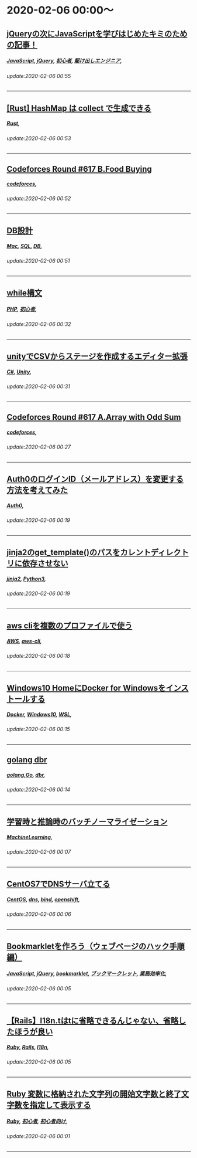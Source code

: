 # 2020-02-06 00:00～
## [jQueryの次にJavaScriptを学びはじめたキミのための記事！](https://qiita.com/H40831/items/8fd103b7aa6f833d534b)
##### [JavaScript](https://qiita.com/tags/JavaScript), [jQuery](https://qiita.com/tags/jQuery), [初心者](https://qiita.com/tags/初心者), [駆け出しエンジニア](https://qiita.com/tags/駆け出しエンジニア), 
###### update:2020-02-06 00:55
---
## [[Rust] HashMap は collect で生成できる](https://qiita.com/osanshouo/items/e23040d787fe4f41a37a)
##### [Rust](https://qiita.com/tags/Rust), 
###### update:2020-02-06 00:53
---
## [Codeforces Round #617 B.Food Buying](https://qiita.com/recuraki/items/604726e52116e9e6e5c3)
##### [codeforces](https://qiita.com/tags/codeforces), 
###### update:2020-02-06 00:52
---
## [DB設計](https://qiita.com/DogK0625/items/46d8cd48b8305379aa10)
##### [Mac](https://qiita.com/tags/Mac), [SQL](https://qiita.com/tags/SQL), [DB](https://qiita.com/tags/DB), 
###### update:2020-02-06 00:51
---
## [while構文](https://qiita.com/gaju_333/items/8c639742c398b42099ef)
##### [PHP](https://qiita.com/tags/PHP), [初心者](https://qiita.com/tags/初心者), 
###### update:2020-02-06 00:32
---
## [unityでCSVからステージを作成するエディター拡張](https://qiita.com/teal_rx39/items/92a03cd2d02640398228)
##### [C#](https://qiita.com/tags/C#), [Unity](https://qiita.com/tags/Unity), 
###### update:2020-02-06 00:31
---
## [Codeforces Round #617 A.Array with Odd Sum ](https://qiita.com/recuraki/items/9d4b2378ac47bbed3546)
##### [codeforces](https://qiita.com/tags/codeforces), 
###### update:2020-02-06 00:27
---
## [Auth0のログインID（メールアドレス）を変更する方法を考えてみた](https://qiita.com/morikavva/items/88b0c5db2972b0ddc117)
##### [Auth0](https://qiita.com/tags/Auth0), 
###### update:2020-02-06 00:19
---
## [jinja2のget_template()のパスをカレントディレクトリに依存させない](https://qiita.com/EigenPort_M/items/58f547e9b4c3de45fe19)
##### [jinja2](https://qiita.com/tags/jinja2), [Python3](https://qiita.com/tags/Python3), 
###### update:2020-02-06 00:19
---
## [aws cliを複数のプロファイルで使う](https://qiita.com/suisuina/items/7bdbfc9b5e71bca16b50)
##### [AWS](https://qiita.com/tags/AWS), [aws-cli](https://qiita.com/tags/aws-cli), 
###### update:2020-02-06 00:18
---
## [Windows10 HomeにDocker for Windowsをインストールする](https://qiita.com/Lyrise/items/951eed1a088a112e8397)
##### [Docker](https://qiita.com/tags/Docker), [Windows10](https://qiita.com/tags/Windows10), [WSL](https://qiita.com/tags/WSL), 
###### update:2020-02-06 00:15
---
## [golang dbr](https://qiita.com/shun-koto/items/5bc5f57778349601a718)
##### [golang,Go](https://qiita.com/tags/golang,Go), [dbr](https://qiita.com/tags/dbr), 
###### update:2020-02-06 00:14
---
## [学習時と推論時のバッチノーマライゼーション](https://qiita.com/kenmaro/items/ea9748c9f842e2e97af1)
##### [MachineLearning](https://qiita.com/tags/MachineLearning), 
###### update:2020-02-06 00:07
---
## [CentOS7でDNSサーバ立てる](https://qiita.com/iaoiui/items/06f456ed741f0144e6f7)
##### [CentOS](https://qiita.com/tags/CentOS), [dns](https://qiita.com/tags/dns), [bind](https://qiita.com/tags/bind), [openshift](https://qiita.com/tags/openshift), 
###### update:2020-02-06 00:06
---
## [Bookmarkletを作ろう（ウェブページのハック手順編）](https://qiita.com/kanaxx/items/ead7d7b12619a578b7fe)
##### [JavaScript](https://qiita.com/tags/JavaScript), [jQuery](https://qiita.com/tags/jQuery), [bookmarklet](https://qiita.com/tags/bookmarklet), [ブックマークレット](https://qiita.com/tags/ブックマークレット), [業務効率化](https://qiita.com/tags/業務効率化), 
###### update:2020-02-06 00:05
---
## [【Rails】I18n.tはtに省略できるんじゃない、省略したほうが良い](https://qiita.com/IQ65535/items/c40d2fa76c8a0e364642)
##### [Ruby](https://qiita.com/tags/Ruby), [Rails](https://qiita.com/tags/Rails), [I18n](https://qiita.com/tags/I18n), 
###### update:2020-02-06 00:05
---
## [Ruby 変数に格納された文字列の開始文字数と終了文字数を指定して表示する](https://qiita.com/miriwo/items/aa64d10cad52862fc20a)
##### [Ruby](https://qiita.com/tags/Ruby), [初心者](https://qiita.com/tags/初心者), [初心者向け](https://qiita.com/tags/初心者向け), 
###### update:2020-02-06 00:01
---





